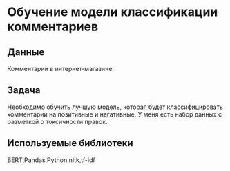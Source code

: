 # Обучение модели классификации комментариев


## Данные
Комментарии в интернет-магазине.

## Задача

Необходимо обучить лучшую модель, которая будет классифицировать комментарии на позитивные и негативные. У меня есть набор данных с разметкой о токсичности правок. 

## Используемые библиотеки
BERT,Pandas,Python,nltk,tf-idf